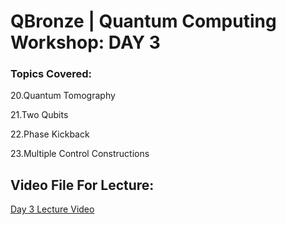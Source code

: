 # QBronze | Quantum Computing Workshop: DAY 3

### Topics Covered:

20.Quantum Tomography

21.Two Qubits

22.Phase Kickback

23.Multiple Control Constructions

## Video File For Lecture:

<a href="https://drive.google.com/file/d/1EdlfgLi2P5O4EGgihU5uZ9S_ORGBPFu6/view?usp=sharing">Day 3 Lecture Video</a>




